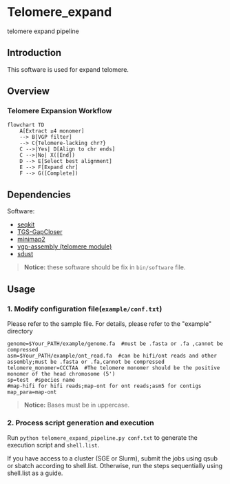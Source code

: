 # Telomere_expand
telomere expand pipeline
## Introduction

This software is used for expand telomere.

## Overview
### Telomere Expansion Workflow

```mermaid
flowchart TD
    A[Extract ≥4 monomer] 
    --> B[VGP filter]
    --> C{Telomere-lacking chr?}
    C -->|Yes| D[Align to chr ends]
    C -->|No| X([End])
    D --> E[Select best alignment]
    E --> F[Expand chr]
    F --> G([Complete])
```


## Dependencies

Software:

- [seqkit](https://bioinf.shenwei.me/seqkit/)
- [TGS-GapCloser](https://github.com/BGI-Qingdao/TGS-GapCloser)
- [minimap2](https://github.com/lh3/minimap2)
- [vgp-assembly (telomere module)](https://github.com/zskey-zn/vgp-assembly/tree/master/pipeline/telomere)
- [sdust](https://github.com/lh3/sdust)

> **Notice:** these software should be fix in `bin/software` file.

## Usage

### 1. Modify configuration file(`example/conf.txt`)

Please refer to the sample file. For details, please refer to the "example" directory
```
genome=$Your_PATH/example/genome.fa  #must be .fasta or .fa ,cannot be compressed
asm=$Your_PATH/example/ont_read.fa  #can be hifi/ont reads and other assembly;must be .fasta or .fa,cannot be compressed
telomere_monomer=CCCTAA  #The telomere monomer should be the positive monomer of the head chromosome (5')
sp=test  #species name
#map-hifi for hifi reads;map-ont for ont reads;asm5 for contigs
map_para=map-ont  
```
> **Notice:** Bases must be in uppercase.

### 2. Process script generation and execution

Run `python telomere_expand_pipeline.py conf.txt` to generate the execution script and `shell.list`.

If you have access to a cluster (SGE or Slurm), submit the jobs using qsub or sbatch according to shell.list. Otherwise, run the steps sequentially using shell.list as a guide.
